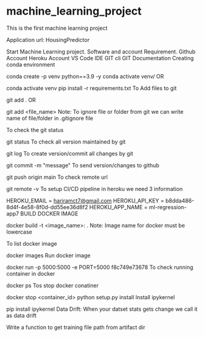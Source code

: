# machine_learning_project
This is the first machine learning project

Application url: HousingPredictor

Start Machine Learning project.
Software and account Requirement.
Github Account
Heroku Account
VS Code IDE
GIT cli
GIT Documentation
Creating conda environment

conda create -p venv python==3.9 -y
conda activate venv/
OR

conda activate venv
pip install -r requirements.txt
To Add files to git

git add .
OR

git add <file_name>
Note: To ignore file or folder from git we can write name of file/folder in .gitignore file

To check the git status

git status
To check all version maintained by git

git log
To create version/commit all changes by git

git commit -m "message"
To send version/changes to github

git push origin main
To check remote url

git remote -v
To setup CI/CD pipeline in heroku we need 3 information

HEROKU_EMAIL = hariramct7@gmail.com
HEROKU_API_KEY = b8dda486-8d4f-4e58-8f0d-dd55ee36d8f2
HEROKU_APP_NAME = ml-regression-app7
BUILD DOCKER IMAGE

docker build -t <image_name>:<tagname> .
Note: Image name for docker must be lowercase

To list docker image

docker images
Run docker image

docker run -p 5000:5000 -e PORT=5000 f8c749e73678
To check running container in docker

docker ps
Tos stop docker conatiner

docker stop <container_id>
python setup.py install
Install ipykernel

pip install ipykernel
Data Drift: When your datset stats gets change we call it as data drift

Write a function to get training file path from artifact dir